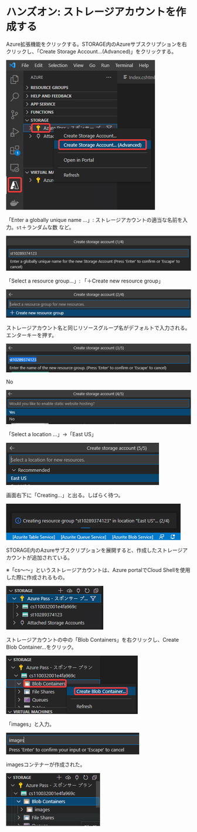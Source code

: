 # ハンズオン: ストレージアカウントを作成する

Azure拡張機能をクリックする。STORAGE内のAzureサブスクリプションを右クリックし、「Create Storage Account...(Advanced)」をクリックする。

![](images/ss-2022-04-03-17-57-21.png)

「Enter a globally unique name ...」: ストレージアカウントの適当な名前を入力。`st`＋ランダムな数 など。

![](images/ss-2022-04-03-17-59-56.png)

「Select a resource group...」: 「＋Create new resource group」

![](images/ss-2022-04-03-18-00-47.png)

ストレージアカウント名と同じリソースグループ名がデフォルトで入力される。エンターキーを押す。

![](images/ss-2022-04-03-18-01-12.png)

No

![](images/ss-2022-04-03-18-01-54.png)

「Select a location ...」→「East US」

![](images/ss-2022-04-03-18-03-29.png)

画面右下に「Creating...」と出る。しばらく待つ。

![](images/ss-2022-04-03-18-02-38.png)

STORAGE内のAzureサブスクリプションを展開すると、作成したストレージアカウントが追加されている。

※「cs～～」というストレージアカウントは、Azure portalでCloud Shellを使用した際に作成されるもの。

![](images/ss-2022-04-03-18-04-22.png)

ストレージアカウントの中の「Blob Containers」を右クリックし、Create Blob Container...をクリック。

![](images/ss-2022-04-03-18-06-59.png)

「images」と入力。

![](images/ss-2022-04-03-18-08-03.png)

imagesコンテナーが作成された。

![](images/ss-2022-04-03-18-08-43.png)

